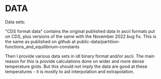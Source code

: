 # DATA

Data sets:

"CDS format data" contains the original published data in ascii formats put on CDS, plus versions of the same with the November 2022 bug fix.  This is the same as published on github at public-data/partition-functions_and_equilibrium-constants

Then I provide various data sets in idl binary format and/or ascii.  The main reason for this is provide calculations done on wider and more dense temperature grids.  But this should not imply the data are good at these temperatures - it is mostly to aid interpolation and extrapolation.
